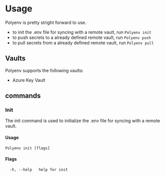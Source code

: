 # Usage

Polyenv is pretty stright forward to use.

* to init the .env file for syncing with a remote vault, run `Polyenv init`
* to push secrets to a already defined remote vault, run `Polyenv push`
* to pull secrets from a already defined remote vault, run `Polyenv pull`


## Vaults

Polyenv supports the following vaults:

* Azure Key Vault

## commands
### Init
The init command is used to initialize the .env file for syncing with a remote vault.

#### Usage
```
Polyenv init [flags]
```

#### Flags
```
  -h, --help   help for init